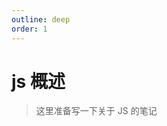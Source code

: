 ```yaml
---
outline: deep
order: 1
---
```


# js 概述

<ArticleMetadata />

> 这里准备写一下关于 JS 的笔记

<LastUpdated time="2024/11/1 16:00:31"/>
